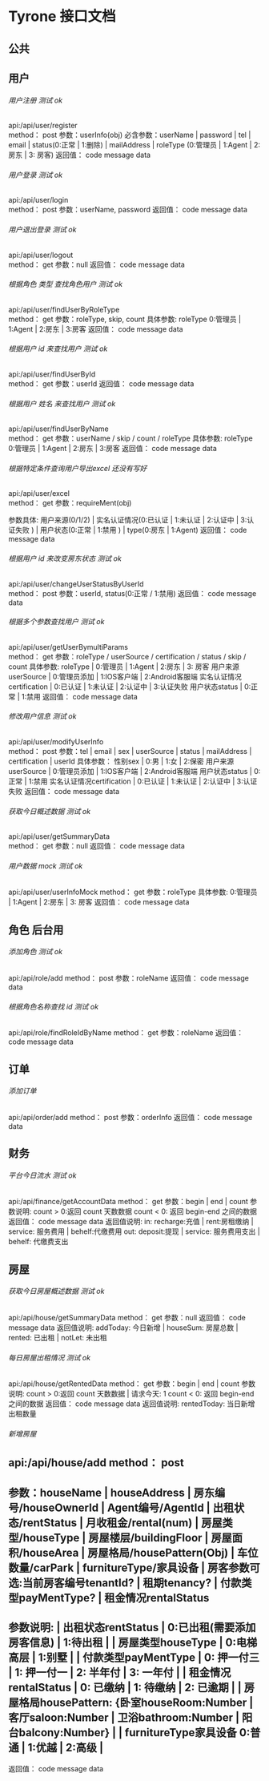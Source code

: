 # Tyrone 接口文档

## 公共




## 用户
###### 用户注册  测试 ok
api:/api/user/register  
method： post
参数：userInfo(obj)
必含参数：userName | password | tel | email | status(0:正常 | 1:删除) | mailAddress | roleType (0:管理员 | 1:Agent | 2:房东 | 3: 房客)
返回值： code   message   data


###### 用户登录  测试 ok
api:/api/user/login  
method： post
参数：userName, password
返回值： code   message   data


###### 用户退出登录  测试 ok
api:/api/user/logout  
method： get
参数：null
返回值： code   message   data


###### 根据角色 类型 查找角色用户  测试 ok
api:/api/user/findUserByRoleType  
method： get
参数：roleType, skip, count
具体参数: roleType 0:管理员 | 1:Agent | 2:房东 | 3:房客
返回值： code   message   data


###### 根据用户 id 来查找用户  测试 ok
api:/api/user/findUserById  
method： get
参数：userId
返回值： code   message   data


###### 根据用户 姓名 来查找用户  测试 ok
api:/api/user/findUserByName  
method： get
参数：userName / skip / count / roleType
具体参数: roleType 0:管理员 | 1:Agent | 2:房东 | 3:房客
返回值： code   message   data


<!-- ###### 根据特定条件查询用户  不是
api:/api/user/findUserByRequireMent  
method： get
参数：requireMent(obj)
参数具体: 用户来源(0/1/2) / 实名认证情况(0/1/2/3) / 银行卡绑定情况(0/1) / 用户状态(0/1) / 最近登录时间 
返回值： code   message   data -->


###### 根据特定条件查询用户导出excel  还没有写好
api:/api/user/excel  
method： get
参数：requireMent(obj)
<!-- 参数具体: 用户来源(0/1/2) / 实名认证情况(0/1/2/3) / 银行卡绑定情况(0/1) / 用户状态(0/1) / 最近登录时间 / type(0:房东 / 1:Agent) -->
参数具体: 用户来源(0/1/2) | 实名认证情况(0:已认证 | 1:未认证 | 2:认证中 | 3:认证失败 ) | 用户状态(0:正常 | 1:禁用 ) | type(0:房东 | 1:Agent)
返回值： code   message   data


###### 根据用户 id 来改变房东状态  测试 ok
api:/api/user/changeUserStatusByUserId  
method： post
参数：userId, status(0:正常 / 1:禁用)
返回值： code   message   data


###### 根据多个参数查找用户  测试 ok
api:/api/user/getUserBymultiParams  
method： get
参数：roleType / userSource / certification / status / skip / count
具体参数: 
roleType | 0:管理员 | 1:Agent | 2:房东 | 3: 房客
用户来源userSource | 0:管理员添加 | 1:IOS客户端 | 2:Android客服端 
实名认证情况certification | 0:已认证 | 1:未认证 | 2:认证中 | 3:认证失败
用户状态status | 0:正常 | 1:禁用
返回值： code   message   data


###### 修改用户信息  测试 ok
api:/api/user/modifyUserInfo  
method： post
参数：tel | email | sex | userSource | status |  mailAddress | certification | userId
具体参数：
性别sex | 0:男 | 1:女 | 2:保密
用户来源userSource | 0:管理员添加 | 1:IOS客户端 | 2:Android客服端
用户状态status | 0:正常 | 1:禁用
实名认证情况certification | 0:已认证 | 1:未认证 | 2:认证中 | 3:认证失败
返回值： code   message   data


###### 获取今日概述数据  测试 ok
api:/api/user/getSummaryData  
method： get
参数：null
返回值： code   message   data


###### 用户数据 mock  测试 ok
api:/api/user/userInfoMock 
method： get
参数：roleType
具体参数: 0:管理员 | 1:Agent | 2:房东 | 3: 房客
返回值： code   message   data





## 角色  后台用
###### 添加角色   测试 ok
api:/api/role/add
method： post
参数：roleName
返回值： code   message   data


###### 根据角色名称查找 id   测试 ok
api:/api/role/findRoleIdByName
method： get
参数：roleName
返回值： code   message   data





## 订单
###### 添加订单
api:/api/order/add
method： post
参数：orderInfo
返回值： code   message   data






## 财务
###### 平台今日流水  测试 ok
api:/api/finance/getAccountData
method： get
参数：begin | end | count
参数说明: 
count > 0:返回 count 天数数据 
count < 0: 返回 begin-end 之间的数据
返回值： code   message   data
返回值说明: 
in: recharge:充值 | rent:房租缴纳 | service: 服务费用 | behelf:代缴费用
out: deposit:提现 | service: 服务费用支出 | behelf: 代缴费支出





## 房屋
###### 获取今日房屋概述数据  测试 ok
api:/api/house/getSummaryData
method： get
参数：null
返回值： code   message   data
返回值说明: 
addToday: 今日新增 | houseSum: 房屋总数 | rented: 已出租 | notLet: 未出租


###### 每日房屋出租情况  测试 ok
api:/api/house/getRentedData
method： get
参数：begin | end | count
参数说明: 
count > 0:返回 count 天数数据 | 请求今天: 1
count < 0: 返回 begin-end 之间的数据
返回值： code   message   data
返回值说明: 
rentedToday: 当日新增出租数量


###### 新增房屋
api:/api/house/add
method： post
--------------------------------------------------------------------------
参数：houseName | houseAddress | 房东编号/houseOwnerId | Agent编号/AgentId | 出租状态/rentStatus | 月收租金/rental(num) | 房屋类型/houseType | 房屋楼层/buildingFloor | 房屋面积/houseArea | 房屋格局/housePattern(Obj) | 车位数量/carPark | furnitureType/家具设备 | 
房客参数可选:当前房客编号tenantId? | 租期tenancy? | 付款类型payMentType? | 租金情况rentalStatus 
--------------------------------------------------------------------------
参数说明: 
| 出租状态rentStatus | 0:已出租(需要添加房客信息) | 1:待出租 |
| 房屋类型houseType | 0:电梯高层 | 1:别墅 |
| 付款类型payMentType | 0: 押一付三 | 1: 押一付一 | 2: 半年付 | 3: 一年付 |
| 租金情况rentalStatus | 0: 已缴纳 | 1: 待缴纳 | 2: 已逾期 |
| 房屋格局housePattern: {卧室houseRoom:Number | 客厅saloon:Number | 卫浴bathroom:Number | 阳台balcony:Number} |
| furnitureType家具设备 0:普通 | 1:优越 | 2:高级 |
--------------------------------------------------------------------------
返回值： code   message   data




